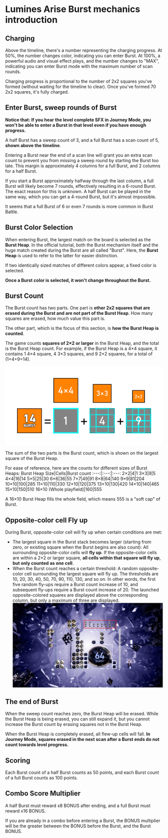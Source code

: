 # Lumines Arise Burst mechanics introduction
## Charging
Above the timeline, there's a number representing the charging progress. At 50%, the number changes color, indicating you can enter Burst. At 100%, a powerful audio and visual effect plays, and the number changes to "MAX", indicating you can enter Burst mode with the maximum number of scan rounds.

Charging progress is proportional to the number of 2x2 squares you've formed (without waiting for the timeline to clear). Once you've formed 70 2x2 squares, it's fully charged.
## Enter Burst, sweep rounds of Burst 
**Notice that: If you hear the level complete SFX in Journey Mode, you won't be able to enter a Burst in that level even if you have enough progress.**

A half Burst has a sweep count of 3, and a full Burst has a scan count of 5, **shown above the timeline**.

Entering a Burst near the end of a scan line will grant you an extra scan count to prevent you from missing a sweep round by starting the Burst too late. This margin is approximately 4 columns for a full Burst, and 2 columns for a half Burst.

If you start a Burst approximately halfway through the last column, a full Burst will likely become 7 rounds, effectively resulting in a 6-round Burst. The exact reason for this is unknown.
A half Burst can be played in the same way, which you can get a 4-round Burst, but it's almost impossible.

It seems that a full Burst of 6 or even 7 rounds is more common in Burst Battle.
## Burst Color Selection
When entering Burst, the largest match on the board is selected as the **Burst Heap**. In the official tutorial, both the Burst mechanism itself and the huge match created during the Burst are all called "Burst". Here, the **Burst Heap** is used to refer to the latter for easier distinction.

If two identically sized matches of different colors appear, a fixed color is selected.

**Once a Burst color is selected, it won't change throughout the Burst.**
## Burst Count
The Burst count has two parts. One part is **other 2x2 squares that are erased during the Burst and are not part of the Burst Heap**. How many squares are erased, how much value this part is.

The other part, which is the focus of this section, is **how the Burst Heap is counted**.

The game counts **squares of 2×2 or larger** in the Burst Heap, and the total is the Burst Heap count. For example, if the Burst Heap is a 4×4 square, it contains 1 4×4 square, 4 3×3 squares, and 9 2×2 squares, for a total of (1+4+9=14).

![](pic/burstHeapCalculation.png)

The sum of the two parts is the Burst count, which is shown on the largest square of the Burst Heap.

For ease of reference, here are the counts for different sizes of Burst Heaps:
Burst Heap Size|Cells|Burst count
:---:|:---:|:---:
2×2|4|1
3×3|9|5
4×4|16|14
5×5|25|30
6×6|36|55
7×7|49|91
8×8|64|140
9×9|81|204
10×10|100|285
11×10|110|330
12×10|120|375
13×10|130|420
14×10|140|465
15×10|150|510
16×10 (Whole playfield)|160|555

A 16×10 Burst Heap fills the whole field, which means 555 is a "soft cap" of Burst.
## Opposite-color cell Fly up
During Burst, opposite-color cell will fly up when certain conditions are met:
* The largest square in the Burst stack becomes larger (starting from zero, or existing square when the Burst begins are also count): All surrounding opposite-color cells will **fly up**. If the opposite-color cells are within a 2×2 or larger square, **all cells within that square will fly up**, **but only counted as one cell**.
* When the Burst count reaches a certain threshold: A random opposite-color cell surrounding the largest square will fly up. The thresholds are 10, 20, 30, 40, 50, 70, 90, 110, 130, and so on. In other words, the first five random fly-ups require a Burst count increase of 10, and subsequent fly-ups require a Burst count increase of 20.
The launched opposite-colored squares are displayed above the corresponding column, but only a maximum of three are displayed.
![](pic/screenshot/cellsFlyUp.png)
## The end of Burst
When the sweep count reaches zero, the Burst Heap will be erased. While the Burst Heap is being erased, you can still expand it, but you cannot increase the Burst count by erasing squares not in the Burst Heap.

When the Burst Heap is completely erased, all flew-up cells will fall. **In Journey Mode, squares erased in the next scan after a Burst ends do not count towards level progress.**
## Scoring
Each Burst count of a half Burst counts as 50 points, and each Burst count of a full Burst counts as 100 points.
## Combo Score Multiplier
A half Burst must reward x8 BONUS after ending, and a full Burst must reward x16 BONUS.

If you are already in a combo before entering a Burst, the BONUS multiplier will be the greater between the BONUS before the Burst, and the Burst BONUS.